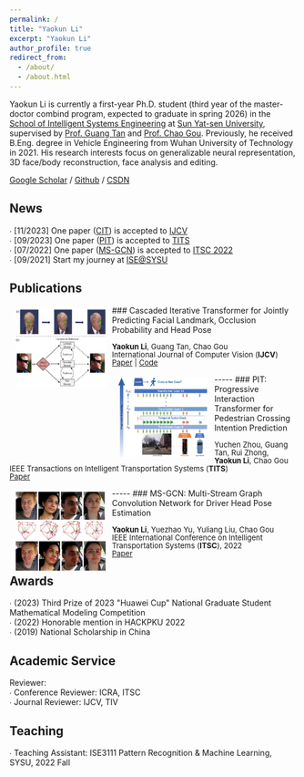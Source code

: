 ```yaml
---
permalink: /
title: "Yaokun Li"
excerpt: "Yaokun Li"
author_profile: true
redirect_from:
  - /about/
  - /about.html
---
```

  
Yaokun Li is currently a first-year Ph.D. student (third year of the master-doctor combind program, expected to graduate in spring 2026) in the [School of Intelligent Systems Engineering](https://ise.sysu.edu.cn/index.htm) at [Sun Yat-sen University](https://www.sysu.edu.cn/sysuen/), supervised by [Prof. Guang Tan](https://ise.sysu.edu.cn/teacher/teacher01/1354976.htm) and [Prof. Chao Gou](https://chaogou.github.io/). Previously, he received B.Eng. degree in Vehicle Engineering from Wuhan University of Technology in 2021. His research interests focus on generalizable neural representation, 3D face/body reconstruction, face analysis and editing. 

[Google Scholar](https://scholar.google.com.hk/citations?hl=en&view_op=list_works&authuser=1&gmla=AH70aAXzHZsmUfNdNZ-ZxUUQch_wz3OjkERjPqQVZklCFS9UTowHTxCJWtp60drsx3o3-Ra6hCbX7ymcWN_1PJZddFg7&user=plCD9wwAAAAJ) / [Github](https://github.com/Iron-LYK) / [CSDN](https://blog.csdn.net/DUDUDUTU?spm=1000.2115.3001.5343)
  
   
News 
----- 
∙ [11/2023] One paper \([CIT](https://link.springer.com/article/10.1007/s11263-023-01935-2)\) is accepted to [IJCV](https://www.springer.com/journal/11263)<br /> 
∙ [09/2023] One paper \([PIT](https://ieeexplore.ieee.org/abstract/document/10247098)\) is accepted to [TITS](http://iccv2021.thecvf.com)<br /> 
∙ [07/2022] One paper \([MS-GCN](https://ieeexplore.ieee.org/abstract/document/9922277/)\) is accepted to [ITSC 2022](https://www.ieee-itsc2022.org/#/)<br /> 
∙ [09/2021] Start my journey at [ISE@SYSU](https://ise.sysu.edu.cn/) 
  
Publications 
----- 
<img style="float: left; margin:5px 10px" src="../images/paper_teasers/CIT.png" width="160" height="140"> 
### Cascaded Iterative Transformer for Jointly Predicting Facial Landmark, Occlusion Probability and Head Pose 
<p style="line-height:1.0"> 
<font size="2"> 
<strong>Yaokun Li</strong>, Guang Tan, Chao Gou<br /> 
International Journal of Computer Vision (<strong>IJCV</strong>)<br /> 
<a href="https://doi.org/10.1007/s11263-023-01935-2">Paper</a> | 
<a href="https://github.com/Iron-LYK/CIT">Code</a>
<br />
</font>
</p>
----- 
<img style="float: left; margin:5px 10px" src="../images/paper_teasers/PIT.png" width="160" height="140"> 
### PIT: Progressive Interaction Transformer for Pedestrian Crossing Intention Prediction 
<p style="line-height:1.0"> 
<font size="2"> 
Yuchen Zhou, Guang Tan, Rui Zhong, <strong>Yaokun Li</strong>, Chao Gou<br /> 
IEEE Transactions on Intelligent Transportation Systems (<strong>TITS</strong>)<br /> 
<a href="https://ieeexplore.ieee.org/abstract/document/10247098">Paper</a>
<br /> 
</font> 
</p> 
----- 
<img style="float: left; margin:5px 10px" src="../images/paper_teasers/MS-GCN.png" width="160" height="140"> 
### MS-GCN: Multi-Stream Graph Convolution Network for Driver Head Pose Estimation 
<p style="line-height:1.0"> 
<font size="2"> 
<strong>Yaokun Li</strong>, Yuezhao Yu, Yuliang Liu, Chao Gou<br /> 
IEEE International Conference on Intelligent Transportation Systems (<strong>ITSC</strong>), 2022<br /> 
<a href="https://ieeexplore.ieee.org/abstract/document/9922277">Paper</a>
<br /> 
</font> 
</p> 
  
Awards 
----- 
∙ \(2023\) Third Prize of 2023 "Huawei Cup" National Graduate Student Mathematical Modeling Competition<br /> 
∙ \(2022\) Honorable mention in HACKPKU 2022<br /> 
∙ \(2019\) National Scholarship in China<br /> 

Academic Service 
----- 
Reviewer:<br /> 
∙ Conference Reviewer: ICRA, ITSC<br /> 
∙ Journal Reviewer: IJCV, TIV<br /> 
  
Teaching 
----- 
∙ Teaching Assistant: ISE3111 Pattern Recognition & Machine Learning, SYSU, 2022 Fall 
